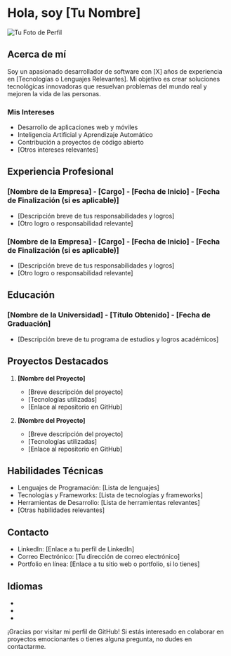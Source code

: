 # Hola, soy [Tu Nombre]

![Tu Foto de Perfil](URL_de_tu_foto_de_perfil)

## Acerca de mí

Soy un apasionado desarrollador de software con [X] años de experiencia en [Tecnologías o Lenguajes Relevantes]. Mi objetivo es crear soluciones tecnológicas innovadoras que resuelvan problemas del mundo real y mejoren la vida de las personas.

### Mis Intereses

- Desarrollo de aplicaciones web y móviles
- Inteligencia Artificial y Aprendizaje Automático
- Contribución a proyectos de código abierto
- [Otros intereses relevantes]

## Experiencia Profesional

### [Nombre de la Empresa] - [Cargo] - [Fecha de Inicio] - [Fecha de Finalización (si es aplicable)]

- [Descripción breve de tus responsabilidades y logros]
- [Otro logro o responsabilidad relevante]

### [Nombre de la Empresa] - [Cargo] - [Fecha de Inicio] - [Fecha de Finalización (si es aplicable)]

- [Descripción breve de tus responsabilidades y logros]
- [Otro logro o responsabilidad relevante]

## Educación

### [Nombre de la Universidad] - [Título Obtenido] - [Fecha de Graduación]

- [Descripción breve de tu programa de estudios y logros académicos]

## Proyectos Destacados

1. **[Nombre del Proyecto]**
   - [Breve descripción del proyecto]
   - [Tecnologías utilizadas]
   - [Enlace al repositorio en GitHub]

2. **[Nombre del Proyecto]**
   - [Breve descripción del proyecto]
   - [Tecnologías utilizadas]
   - [Enlace al repositorio en GitHub]

## Habilidades Técnicas

- Lenguajes de Programación: [Lista de lenguajes]
- Tecnologías y Frameworks: [Lista de tecnologías y frameworks]
- Herramientas de Desarrollo: [Lista de herramientas relevantes]
- [Otras habilidades relevantes]

## Contacto

- LinkedIn: [Enlace a tu perfil de LinkedIn]
- Correo Electrónico: [Tu dirección de correo electrónico]
- Portfolio en línea: [Enlace a tu sitio web o portfolio, si lo tienes]

## Idiomas

- [Idioma 1]: [Nivel]
- [Idioma 2]: [Nivel]
- [Idioma 3]: [Nivel]

¡Gracias por visitar mi perfil de GitHub! Si estás interesado en colaborar en proyectos emocionantes o tienes alguna pregunta, no dudes en contactarme.

